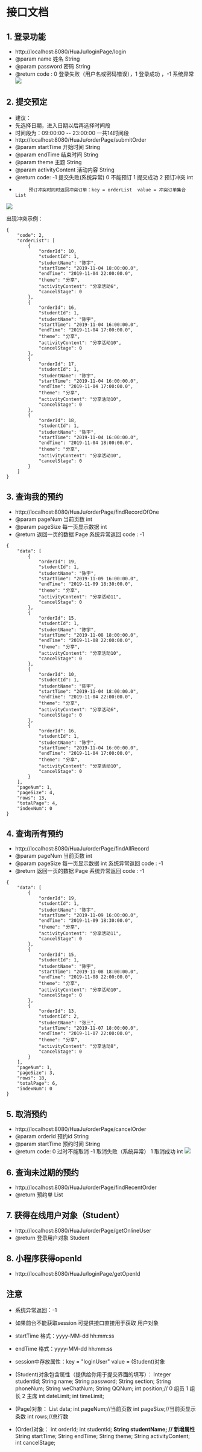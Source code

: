 # 接口文档

##  1. 登录功能
* http://localhost:8080/HuaJu/loginPage/login
* @param name 姓名 String
* @param password 密码 String
* @return code : 0 登录失败（用户名或密码错误），1 登录成功 ，-1 系统异常
![](images/2019-11-06-20-22-15.png)

## 2. 提交预定
* 建议：
* 先选择日期，进入日期以后再选择时间段
* 时间段为：09:00:00 -- 23:00:00 一共14时间段
* http://localhost:8080/HuaJu/orderPage/submitOrder
* @param startTime 开始时间 String
* @param endTime 结束时间 String
* @param theme 主题 String
* @param activityContent 活动内容 String
* @return  code: -1 提交失败(系统异常) 0 不能预订 1 提交成功 2 预订冲突 int
*          预订冲突时同时返回冲突订单：key = orderList  value = 冲突订单集合 List
![](images/2019-11-06-20-22-15.png)

出现冲突示例：
```
{
    "code": 2,
    "orderList": [
        {
            "orderId": 10,
            "studentId": 1,
            "studentName": "陈宇",
            "startTime": "2019-11-04 18:00:00.0",
            "endTime": "2019-11-04 22:00:00.0",
            "theme": "分享",
            "activityContent": "分享活动6",
            "cancelStage": 0
        },
        {
            "orderId": 16,
            "studentId": 1,
            "studentName": "陈宇",
            "startTime": "2019-11-04 16:00:00.0",
            "endTime": "2019-11-04 17:00:00.0",
            "theme": "分享",
            "activityContent": "分享活动10",
            "cancelStage": 0
        },
        {
            "orderId": 17,
            "studentId": 1,
            "studentName": "陈宇",
            "startTime": "2019-11-04 16:00:00.0",
            "endTime": "2019-11-04 17:00:00.0",
            "theme": "分享",
            "activityContent": "分享活动10",
            "cancelStage": 0
        },
        {
            "orderId": 18,
            "studentId": 1,
            "studentName": "陈宇",
            "startTime": "2019-11-04 16:00:00.0",
            "endTime": "2019-11-04 18:00:00.0",
            "theme": "分享",
            "activityContent": "分享活动10",
            "cancelStage": 0
        }
    ]
}
```

## 3. 查询我的预约
* http://localhost:8080/HuaJu/orderPage/findRecordOfOne
* @param pageNum 当前页数 int
* @param pageSize 每一页显示数据 int
* @return 返回一页的数据 Page 系统异常返回 code : -1
```
{
    "data": [
        {
            "orderId": 19,
            "studentId": 1,
            "studentName": "陈宇",
            "startTime": "2019-11-09 16:00:00.0",
            "endTime": "2019-11-09 18:30:00.0",
            "theme": "分享",
            "activityContent": "分享活动11",
            "cancelStage": 0
        },
        {
            "orderId": 15,
            "studentId": 1,
            "studentName": "陈宇",
            "startTime": "2019-11-08 18:00:00.0",
            "endTime": "2019-11-08 22:00:00.0",
            "theme": "分享",
            "activityContent": "分享活动10",
            "cancelStage": 0
        },
        {
            "orderId": 10,
            "studentId": 1,
            "studentName": "陈宇",
            "startTime": "2019-11-04 18:00:00.0",
            "endTime": "2019-11-04 22:00:00.0",
            "theme": "分享",
            "activityContent": "分享活动6",
            "cancelStage": 0
        },
        {
            "orderId": 16,
            "studentId": 1,
            "studentName": "陈宇",
            "startTime": "2019-11-04 16:00:00.0",
            "endTime": "2019-11-04 17:00:00.0",
            "theme": "分享",
            "activityContent": "分享活动10",
            "cancelStage": 0
        }
    ],
    "pageNum": 1,
    "pageSize": 4,
    "rows": 13,
    "totalPage": 4,
    "indexNum": 0
}
```

## 4. 查询所有预约
* http://localhost:8080/HuaJu/orderPage/findAllRecord
* @param pageNum 当前页数 int
* @param pageSize 每一页显示数据 int 系统异常返回 code : -1
* @return 返回一页的数据 Page 系统异常返回 code : -1
```
{
    "data": [
        {
            "orderId": 19,
            "studentId": 1,
            "studentName": "陈宇",
            "startTime": "2019-11-09 16:00:00.0",
            "endTime": "2019-11-09 18:30:00.0",
            "theme": "分享",
            "activityContent": "分享活动11",
            "cancelStage": 0
        },
        {
            "orderId": 15,
            "studentId": 1,
            "studentName": "陈宇",
            "startTime": "2019-11-08 18:00:00.0",
            "endTime": "2019-11-08 22:00:00.0",
            "theme": "分享",
            "activityContent": "分享活动10",
            "cancelStage": 0
        },
        {
            "orderId": 13,
            "studentId": 2,
            "studentName": "张三",
            "startTime": "2019-11-07 18:00:00.0",
            "endTime": "2019-11-07 22:00:00.0",
            "theme": "分享",
            "activityContent": "分享活动8",
            "cancelStage": 0
        }
    ],
    "pageNum": 1,
    "pageSize": 3,
    "rows": 18,
    "totalPage": 6,
    "indexNum": 0
}
```

## 5. 取消预约
* http://localhost:8080/HuaJu/orderPage/cancelOrder
* @param orderId 预约id String
* @param startTime 预约时间 String
* @return code: 0 过时不能取消 -1 取消失败（系统异常） 1 取消成功 int
![](images/2019-11-06-20-22-15.png)

## 6.  查询未过期的预约
* http://localhost:8080/HuaJu/orderPage/findRecentOrder
* @return 预约单 List <Order>

## 7. 获得在线用户对象（Student）
* http://localhost:8080/HuaJu/orderPage/getOnlineUser
* @return 登录用户对象 Student

## 8. 小程序获得openId
* http://localhost:8080/HuaJu/loginPage/getOpenId





## 注意
- 系统异常返回：-1
- 如果前台不能获取session  可提供接口直接用于获取 用户对象
- startTime 格式：yyyy-MM-dd hh:mm:ss
- endTime 格式：yyyy-MM-dd hh:mm:ss
- session中存放属性：key = "loginUser"  value = (Student)对象
- (Student)对象包含属性（提供给你用于提交界面的填写）：
    Integer studentId;
    String name;
    String password;
    String section;
    String phoneNum;
    String weChatNum;
    String QQNum;
    int position;// 0 组员 1 组长 2 主席
    int dateLimit;
    int timeLimit;
    
- (Page)对象：
    List<Order> data;
    int pageNum;//当前页数
    int pageSize;//当前页显示条数
    int rows;//总行数

- (Order)对象：
    int orderId;
    int studentId;
    **String studentName; // 新增属性**
    String startTime;
    String endTime;
    String theme;
    String activityContent;
    int cancelStage;
  

